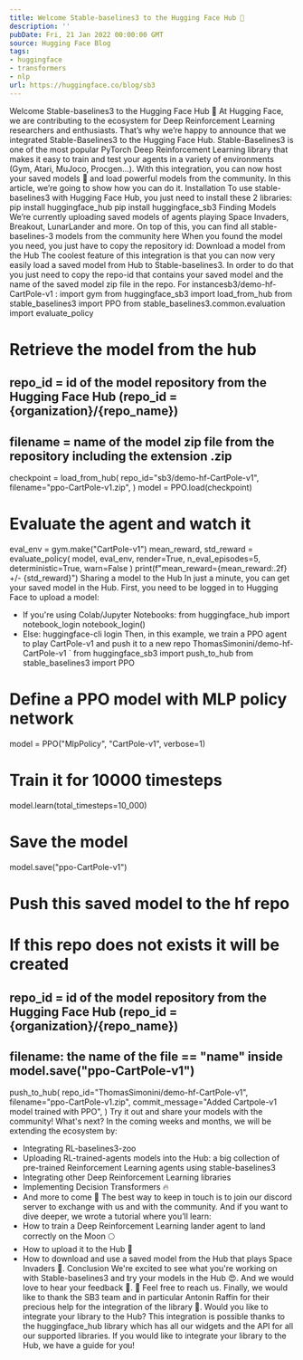```yaml
---
title: Welcome Stable-baselines3 to the Hugging Face Hub 🤗
description: ''
pubDate: Fri, 21 Jan 2022 00:00:00 GMT
source: Hugging Face Blog
tags:
- huggingface
- transformers
- nlp
url: https://huggingface.co/blog/sb3
---
```


Welcome Stable-baselines3 to the Hugging Face Hub 🤗
At Hugging Face, we are contributing to the ecosystem for Deep Reinforcement Learning researchers and enthusiasts. That’s why we’re happy to announce that we integrated Stable-Baselines3 to the Hugging Face Hub.
Stable-Baselines3 is one of the most popular PyTorch Deep Reinforcement Learning library that makes it easy to train and test your agents in a variety of environments (Gym, Atari, MuJoco, Procgen...). With this integration, you can now host your saved models 💾 and load powerful models from the community.
In this article, we’re going to show how you can do it.
Installation
To use stable-baselines3 with Hugging Face Hub, you just need to install these 2 libraries:
pip install huggingface_hub
pip install huggingface_sb3
Finding Models
We’re currently uploading saved models of agents playing Space Invaders, Breakout, LunarLander and more. On top of this, you can find all stable-baselines-3 models from the community here
When you found the model you need, you just have to copy the repository id:
Download a model from the Hub
The coolest feature of this integration is that you can now very easily load a saved model from Hub to Stable-baselines3.
In order to do that you just need to copy the repo-id that contains your saved model and the name of the saved model zip file in the repo.
For instancesb3/demo-hf-CartPole-v1
:
import gym
from huggingface_sb3 import load_from_hub
from stable_baselines3 import PPO
from stable_baselines3.common.evaluation import evaluate_policy
# Retrieve the model from the hub
## repo_id = id of the model repository from the Hugging Face Hub (repo_id = {organization}/{repo_name})
## filename = name of the model zip file from the repository including the extension .zip
checkpoint = load_from_hub(
repo_id="sb3/demo-hf-CartPole-v1",
filename="ppo-CartPole-v1.zip",
)
model = PPO.load(checkpoint)
# Evaluate the agent and watch it
eval_env = gym.make("CartPole-v1")
mean_reward, std_reward = evaluate_policy(
model, eval_env, render=True, n_eval_episodes=5, deterministic=True, warn=False
)
print(f"mean_reward={mean_reward:.2f} +/- {std_reward}")
Sharing a model to the Hub
In just a minute, you can get your saved model in the Hub.
First, you need to be logged in to Hugging Face to upload a model:
- If you're using Colab/Jupyter Notebooks:
from huggingface_hub import notebook_login
notebook_login()
- Else:
huggingface-cli login
Then, in this example, we train a PPO agent to play CartPole-v1 and push it to a new repo ThomasSimonini/demo-hf-CartPole-v1
`
from huggingface_sb3 import push_to_hub
from stable_baselines3 import PPO
# Define a PPO model with MLP policy network
model = PPO("MlpPolicy", "CartPole-v1", verbose=1)
# Train it for 10000 timesteps
model.learn(total_timesteps=10_000)
# Save the model
model.save("ppo-CartPole-v1")
# Push this saved model to the hf repo
# If this repo does not exists it will be created
## repo_id = id of the model repository from the Hugging Face Hub (repo_id = {organization}/{repo_name})
## filename: the name of the file == "name" inside model.save("ppo-CartPole-v1")
push_to_hub(
repo_id="ThomasSimonini/demo-hf-CartPole-v1",
filename="ppo-CartPole-v1.zip",
commit_message="Added Cartpole-v1 model trained with PPO",
)
Try it out and share your models with the community!
What's next?
In the coming weeks and months, we will be extending the ecosystem by:
- Integrating RL-baselines3-zoo
- Uploading RL-trained-agents models into the Hub: a big collection of pre-trained Reinforcement Learning agents using stable-baselines3
- Integrating other Deep Reinforcement Learning libraries
- Implementing Decision Transformers 🔥
- And more to come 🥳
The best way to keep in touch is to join our discord server to exchange with us and with the community.
And if you want to dive deeper, we wrote a tutorial where you’ll learn:
- How to train a Deep Reinforcement Learning lander agent to land correctly on the Moon 🌕
- How to upload it to the Hub 🚀
- How to download and use a saved model from the Hub that plays Space Invaders 👾.
Conclusion
We're excited to see what you're working on with Stable-baselines3 and try your models in the Hub 😍.
And we would love to hear your feedback 💖. 📧 Feel free to reach us.
Finally, we would like to thank the SB3 team and in particular Antonin Raffin for their precious help for the integration of the library 🤗.
Would you like to integrate your library to the Hub?
This integration is possible thanks to the huggingface_hub
library which has all our widgets and the API for all our supported libraries. If you would like to integrate your library to the Hub, we have a guide for you!
